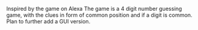 Inspired by the game on Alexa 
The game is a 4 digit number guessing game, with the clues in form of common position and if a digit is common. 
Plan to further add a GUI version.
